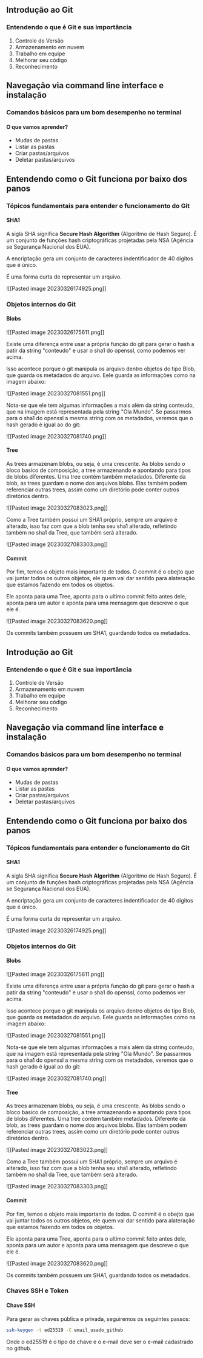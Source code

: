 ## Introdução ao Git

### Entendendo o que é Git e sua importância

1. Controle de Versão
2. Armazenamento em nuvem
3. Trabalho em equipe
4. Melhorar seu código
5. Reconhecimento

## Navegação via command line interface e instalação

### Comandos básicos para um bom desempenho no terminal

#### O que vamos aprender?
- Mudas de pastas
- Listar as pastas
- Criar pastas/arquivos
- Deletar pastas/arquivos

## Entendendo como o Git funciona por baixo dos panos

### Tópicos fundamentais para entender o funcionamento do Git

#### SHA1

A sigla SHA significa **Secure Hash Algorithm** (Algoritmo de Hash Seguro). É um conjunto de funções hash criptográficas projetadas pela NSA (Agência se Segurança Nacional dos EUA).

A encriptação gera um conjunto de caracteres indentificador de 40 dígitos que é único.

É uma forma curta de representar um arquivo.

![[Pasted image 20230326174925.png]]

### Objetos internos do Git

#### Blobs

![[Pasted image 20230326175611.png]]

Existe uma diferença entre usar a própria função do git para gerar o hash a patir da string "conteudo" e usar o sha1 do openssl, como podemos ver acima.

Isso acontece porque o git manipula os arquivo dentro objetos do tipo Blob, que guarda os metadados do arquivo. Eele guarda as informações como na imagem abaixo:

![[Pasted image 20230327081551.png]]

Nota-se que ele tem algumas informações a mais além da string conteudo, que  na imagem está representada pela string "Ola Mundo". Se passarmos para o sha1 do openssl a mesma string com os metadados, veremos que o hash gerado é igual ao do git:

![[Pasted image 20230327081740.png]]

#### Tree

As trees armazenam blobs, ou seja, é uma crescente. As blobs sendo o bloco basico de composição, a tree armazenando e apontando para tipos de blobs diferentes. Uma tree contém também metadados. Diferente da blob, as trees guardam o nome dos arquivos blobs. Elas também podem referenciar outras trees, assim como um diretório pode conter outros diretórios dentro.

![[Pasted image 20230327083023.png]]

Como a Tree também possui um SHA1 próprio, sempre um arquivo é alterado, isso faz com que  a blob tenha seu sha1 alterado, refletindo também no sha1 da Tree, que também será alterado.

![[Pasted image 20230327083303.png]]

#### Commit

Por fim, temos o objeto mais importante de todos. O commit é o obejto que vai juntar todos os outros objetos, ele quem vai dar sentido para alateração que estamos fazendo em todos os objetos.

Ele aponta para uma Tree, aponta para o ultimo commit feito antes dele, aponta para um autor e aponta para uma mensagem que descreve o que ele é.

![[Pasted image 20230327083620.png]]

Os commits também possuem um SHA1, guardando todos os metadados.


## Introdução ao Git

### Entendendo o que é Git e sua importância

1. Controle de Versão
2. Armazenamento em nuvem
3. Trabalho em equipe
4. Melhorar seu código
5. Reconhecimento

## Navegação via command line interface e instalação

### Comandos básicos para um bom desempenho no terminal

#### O que vamos aprender?
- Mudas de pastas
- Listar as pastas
- Criar pastas/arquivos
- Deletar pastas/arquivos

## Entendendo como o Git funciona por baixo dos panos

### Tópicos fundamentais para entender o funcionamento do Git

#### SHA1

A sigla SHA significa **Secure Hash Algorithm** (Algoritmo de Hash Seguro). É um conjunto de funções hash criptográficas projetadas pela NSA (Agência se Segurança Nacional dos EUA).

A encriptação gera um conjunto de caracteres indentificador de 40 dígitos que é único.

É uma forma curta de representar um arquivo.

![[Pasted image 20230326174925.png]]

### Objetos internos do Git

#### Blobs

![[Pasted image 20230326175611.png]]

Existe uma diferença entre usar a própria função do git para gerar o hash a patir da string "conteudo" e usar o sha1 do openssl, como podemos ver acima.

Isso acontece porque o git manipula os arquivo dentro objetos do tipo Blob, que guarda os metadados do arquivo. Eele guarda as informações como na imagem abaixo:

![[Pasted image 20230327081551.png]]

Nota-se que ele tem algumas informações a mais além da string conteudo, que  na imagem está representada pela string "Ola Mundo". Se passarmos para o sha1 do openssl a mesma string com os metadados, veremos que o hash gerado é igual ao do git:

![[Pasted image 20230327081740.png]]

#### Tree

As trees armazenam blobs, ou seja, é uma crescente. As blobs sendo o bloco basico de composição, a tree armazenando e apontando para tipos de blobs diferentes. Uma tree contém também metadados. Diferente da blob, as trees guardam o nome dos arquivos blobs. Elas também podem referenciar outras trees, assim como um diretório pode conter outros diretórios dentro.

![[Pasted image 20230327083023.png]]

Como a Tree também possui um SHA1 próprio, sempre um arquivo é alterado, isso faz com que  a blob tenha seu sha1 alterado, refletindo também no sha1 da Tree, que também será alterado.

![[Pasted image 20230327083303.png]]

#### Commit

Por fim, temos o objeto mais importante de todos. O commit é o obejto que vai juntar todos os outros objetos, ele quem vai dar sentido para alateração que estamos fazendo em todos os objetos.

Ele aponta para uma Tree, aponta para o ultimo commit feito antes dele, aponta para um autor e aponta para uma mensagem que descreve o que ele é.

![[Pasted image 20230327083620.png]]

Os commits também possuem um SHA1, guardando todos os metadados.


### Chaves SSH e Token

#### Chave SSH

Para gerar as chaves pública e privada, seguiremos os seguintes passos:

``` bash
ssh-keygen -t ed25519 -C email_usado_github
```

Onde o ed25519 é o tipo de chave e o e-mail deve ser o e-mail cadastrado no github.


